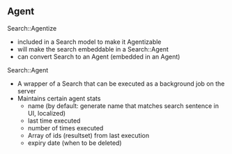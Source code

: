 ## Agent

Search::Agentize
  - included in a Search model to make it Agentizable
  - will make the search embeddable in a Search::Agent
  - can convert Search to an Agent (embedded in an Agent)

Search::Agent
  - A wrapper of a Search that can be executed as a background job on the server
  - Maintains certain agent stats
    - name (by default: generate name that matches search sentence in UI, localized)
    - last time executed
    - number of times executed
    - Array of ids (resultset) from last execution
    - expiry date (when to be deleted)
